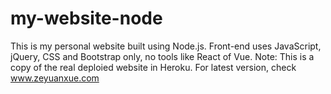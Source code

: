 # my-website-node
This is my personal website built using Node.js. Front-end uses JavaScript, jQuery, CSS and Bootstrap only, no tools like React of Vue.
Note: This is a copy of the real deploied website in Heroku. For latest version, check www.zeyuanxue.com

